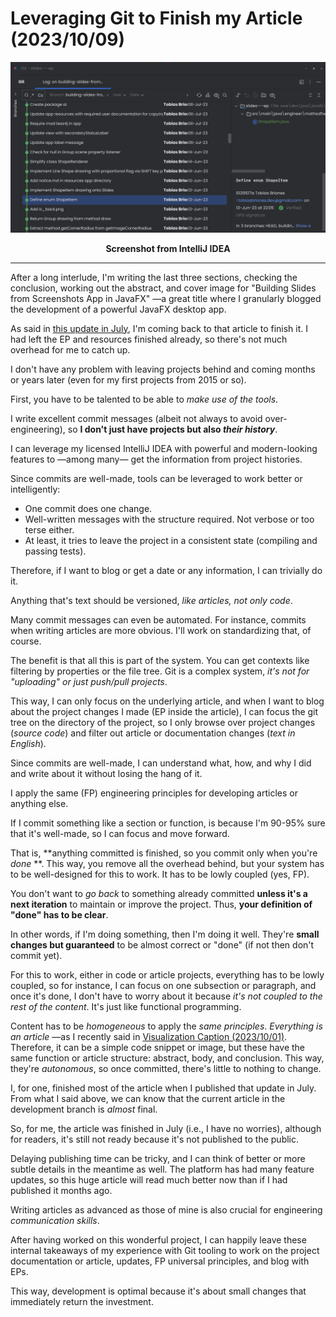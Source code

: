 <!-- Copyright (c) 2023 Tobias Briones. All rights reserved. -->
<!-- SPDX-License-Identifier: CC-BY-4.0 -->
<!-- This file is part of https://github.com/tobiasbriones/blog -->

# Leveraging Git to Finish my Article (2023/10/09)

![](images/leveraging-git-to-finish-my-article-after-a-long-interlude.png)

<p align="center"><b>Screenshot from IntelliJ IDEA</b></p>

---

After a long interlude, I'm writing the last three sections, checking the
conclusion, working out the abstract, and cover image for "Building Slides from
Screenshots App in JavaFX" —a great title where I granularly blogged the
development of a powerful JavaFX desktop app.

As said in
[this update in July](/finishing-writing-the-documentation-for-my-next-ep-2023-07-14),
I'm coming back to that article to finish it. I had left the EP and resources
finished already, so there's not much overhead for me to catch up.

I don't have any problem with leaving projects behind and coming months or years
later (even for my first projects from 2015 or so).

First, you have to be talented to be able to *make use of the tools*.

I write excellent commit messages (albeit not always to avoid over-engineering),
so **I don't just have projects but also *their history***.

I can leverage my licensed IntelliJ IDEA with powerful and modern-looking
features to —among many— get the information from project histories.

Since commits are well-made, tools can be leveraged to work better or
intelligently:

- One commit does one change.
- Well-written messages with the structure required. Not verbose or too terse
  either.
- At least, it tries to leave the project in a consistent state (compiling and
  passing tests).

Therefore, if I want to blog or get a date or any information, I can trivially
do it.

Anything that's text should be versioned, *like articles, not only code*.

Many commit messages can even be automated. For instance, commits when writing
articles are more obvious. I'll work on standardizing that, of course.

The benefit is that all this is part of the system. You can get contexts like
filtering by properties or the file tree. Git is a complex system, *it's not
for "uploading" or just push/pull projects*.

This way, I can only focus on the underlying article, and when I want to blog
about the project changes I made (EP inside the article), I can focus the git
tree on the directory of the project, so I only browse over project changes
(*source code*) and filter out article or documentation changes (*text in
English*).

Since commits are well-made, I can understand what, how, and why I did and write
about it without losing the hang of it.

I apply the same (FP) engineering principles for developing articles or anything
else.

If I commit something like a section or function, is because I'm 90-95% sure
that it's well-made, so I can focus and move forward.

That is, **anything committed is finished, so you commit only when you're *done*
**. This way, you remove all the overhead behind, but your system has to be
well-designed for this to work. It has to be lowly coupled
(yes, FP).

You don't want to *go back* to something already committed **unless it's a next
iteration** to maintain or improve the project. Thus, **your definition of
"done" has to be clear**.

In other words, if I'm doing something, then I'm doing it well. They're **small
changes but guaranteed** to be almost correct or "done" (if not then don't
commit yet).

For this to work, either in code or article projects, everything has to be lowly
coupled, so for instance, I can focus on one subsection or paragraph, and once
it's done, I don't have to worry about it because *it's not coupled to the rest
of the content*. It's just like functional programming.

Content has to be *homogeneous* to apply the *same principles*. *Everything is
an article* —as I recently said in
[Visualization Caption (2023/10/01)](/visualization-caption-2023-10-01#importance-of-captions).
Therefore, it can be a simple code snippet or image, but these have the same
function or article structure: abstract, body, and conclusion. This way, they're
*autonomous*, so once committed, there's little to nothing to change.

I, for one, finished most of the article when I published that update in July.
From what I said above, we can know that the current article in the development
branch is *almost* final.

So, for me, the article was finished in July (i.e., I have no worries), although
for readers, it's still not ready because it's not published to the public.

Delaying publishing time can be tricky, and I can think of better or more subtle
details in the meantime as well. The platform has had many feature updates, so
this huge article will read much better now than if I had published it months
ago.

Writing articles as advanced as those of mine is also crucial for engineering
*communication skills*.

After having worked on this wonderful project, I can happily leave these
internal takeaways of my experience with Git tooling to work on the project
documentation or article, updates, FP universal principles, and blog with EPs.

This way, development is optimal because it's about small changes that
immediately return the investment.
